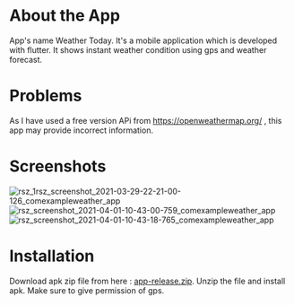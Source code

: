 # About the App
App's name Weather Today.
 It's a mobile application which is developed with flutter.
It shows instant weather condition using gps and weather forecast. 
# Problems
As I have used a free version APi from https://openweathermap.org/ , this app may provide incorrect information.
# Screenshots
![rsz_1rsz_screenshot_2021-03-29-22-21-00-126_comexampleweather_app](https://user-images.githubusercontent.com/36920057/113272629-a2c2f900-92fd-11eb-82f2-47a3bff9f698.jpg)
![rsz_screenshot_2021-04-01-10-43-00-759_comexampleweather_app](https://user-images.githubusercontent.com/36920057/113272642-a5bde980-92fd-11eb-9f63-03b4972c3fce.jpg)
![rsz_screenshot_2021-04-01-10-43-18-765_comexampleweather_app](https://user-images.githubusercontent.com/36920057/113272659-aa829d80-92fd-11eb-82e1-07d1e3afee10.jpg)


# Installation
Download apk zip file from here : [app-release.zip](https://github.com/mkjim456/weather_app/files/6242372/app-release.zip).
Unzip the file and install apk.
Make sure to give permission of gps.
